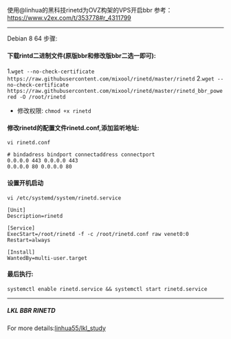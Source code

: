 使用@linhua的黑科技rinetd为OVZ构架的VPS开启bbr 参考：https://www.v2ex.com/t/353778#r_4311799
***
Debian 8 64 步骤:
#### 下载rintd二进制文件(原版bbr和修改版bbr二选一即可):
1.`wget --no-check-certificate https://raw.githubusercontent.com/mixool/rinetd/master/rinetd`
2.`wget --no-check-certificate https://raw.githubusercontent.com/mixool/rinetd/master/rinetd_bbr_powered -O /root/rinetd`
  * 修改权限:
`chmod +x rinetd`
#### 修改rinetd的配置文件rinetd.conf,添加监听地址:
`vi rinetd.conf`
```
# bindadress bindport connectaddress connectport
0.0.0.0 443 0.0.0.0 443
0.0.0.0 80 0.0.0.0 80
```
#### 设置开机启动
`vi /etc/systemd/system/rinetd.service`
```
[Unit]
Description=rinetd

[Service]
ExecStart=/root/rinetd -f -c /root/rinetd.conf raw venet0:0
Restart=always
  
[Install]
WantedBy=multi-user.target
```
#### 最后执行:
`systemctl enable rinetd.service && systemctl start rinetd.service`  
***
##### LKL BBR RINETD
For more details:[linhua55/lkl_study](https://github.com/linhua55/lkl_study)

